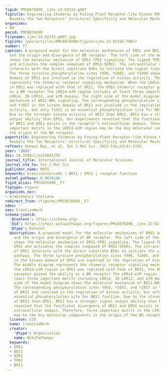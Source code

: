 ```yaml
---
figid: PMC8876890__ijms-23-02155-g007
figtitle: Engineering Chimeras by Fusing Plant Receptor-like Kinase EMS1 and BRI1
  Reveals the Two Receptors’ Structural Specificity and Molecular Mechanisms
organisms:
- NA
pmcid: PMC8876890
filename: ijms-23-02155-g007.jpg
figlink: /pmc/articles/PMC8876890/figure/ijms-23-02155-f007/
number: F7
caption: A proposed model for the molecular mechanisms of EMS1 and BRI1 signaling
  and the origin and divergence of BR receptor. The left side of the model diagram
  shows the molecular mechanism of EMS1-TPD1 signaling. The ligand TPD1 binds to EMS1
  and activates the complex composed of EMS1-SERKs. The intracellular domain of EMS1
  interacts with the direct substrate BSKs to initiate the signal transduction pathway.
  The three tyrosine phosphorylation sites Y990, Y1085, and Y1090 shown in the kinase
  domain of EMS1 are involved in the regulation of kinase activity. The middle diagram
  represents the chimeric receptor signaling mechanism. When the LRR14-eJM region
  in EMS1 was replaced with that of BRI1, the EMS1 chimeric receptor gained the ability
  as a BR receptor The LRR14-eJM region includes at least three important motifs including
  LRR14, ID-LRR12, and eJM domain. The right side of the model diagram shows the molecular
  mechanism of BRI1-BRs signaling. The corresponding phosphorylation sites Y956, Y1052,
  and Y1057 in the kinase domain of BRI1 are involved in the regulation of kinase
  activity, but only Y1052 is an essential phosphorylation site for BRI1 function.
  Due to the stronger kinase activity of BRI1 than EMS1, BRI1 has a stronger signal
  output ability than EMS1. Our experiments revealed that the functional divergence
  of BRI1 and EMS1 exists in the receptor’s extracellular domain. Therefore, three
  important motifs in the LRR14-eJM region may be the key molecular components in
  the origin of the BR receptor.
papertitle: Engineering Chimeras by Fusing Plant Receptor-like Kinase EMS1 and BRI1
  Reveals the Two Receptors’ Structural Specificity and Molecular Mechanisms.
reftext: Qunwei Bai, et al. Int J Mol Sci. 2022 Feb;23(4):2155.
year: '2022'
doi: 10.3390/ijms23042155
journal_title: International Journal of Molecular Sciences
journal_nlm_ta: Int J Mol Sci
publisher_name: MDPI
keywords: brassinosteriods | BRI1 | EMS1 | receptor function
automl_pathway: 0.9678146
figid_alias: PMC8876890__F7
figtype: Figure
organisms_ner:
- Arabidopsis thaliana
redirect_from: /figures/PMC8876890__F7
ndex: ''
seo: CreativeWork
schema-jsonld:
  '@context': https://schema.org/
  '@id': https://pfocr.wikipathways.org/figures/PMC8876890__ijms-23-02155-g007.html
  '@type': Dataset
  description: A proposed model for the molecular mechanisms of EMS1 and BRI1 signaling
    and the origin and divergence of BR receptor. The left side of the model diagram
    shows the molecular mechanism of EMS1-TPD1 signaling. The ligand TPD1 binds to
    EMS1 and activates the complex composed of EMS1-SERKs. The intracellular domain
    of EMS1 interacts with the direct substrate BSKs to initiate the signal transduction
    pathway. The three tyrosine phosphorylation sites Y990, Y1085, and Y1090 shown
    in the kinase domain of EMS1 are involved in the regulation of kinase activity.
    The middle diagram represents the chimeric receptor signaling mechanism. When
    the LRR14-eJM region in EMS1 was replaced with that of BRI1, the EMS1 chimeric
    receptor gained the ability as a BR receptor The LRR14-eJM region includes at
    least three important motifs including LRR14, ID-LRR12, and eJM domain. The right
    side of the model diagram shows the molecular mechanism of BRI1-BRs signaling.
    The corresponding phosphorylation sites Y956, Y1052, and Y1057 in the kinase domain
    of BRI1 are involved in the regulation of kinase activity, but only Y1052 is an
    essential phosphorylation site for BRI1 function. Due to the stronger kinase activity
    of BRI1 than EMS1, BRI1 has a stronger signal output ability than EMS1. Our experiments
    revealed that the functional divergence of BRI1 and EMS1 exists in the receptor’s
    extracellular domain. Therefore, three important motifs in the LRR14-eJM region
    may be the key molecular components in the origin of the BR receptor.
  license: CC0
  name: CreativeWork
  creator:
    '@type': Organization
    name: WikiPathways
  keywords:
  - EMS1
  - BES1
  - BZR1
  - TPD1
  - BRI1
---
```

